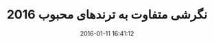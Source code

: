 ---
layout: post
title: "نگرشی متفاوت به ترندهای محبوب 2016"
date: 2016-01-11 16:41:12
section: article
tags: design
link: "http://www.majidonline.com/article/%D9%86%DA%AF%D8%B1%D8%B4%DB%8C_%D9%85%D8%AA%D9%81%D8%A7%D9%88%D8%AA_%D8%A8%D9%87_%D8%AA%D8%B1%D9%86%D8%AF%D9%87%D8%A7%DB%8C_%D9%85%D8%AD%D8%A8%D9%88%D8%A8_2016.html"
user: "نوید کاشانی"
user_link: "http://navid.kashani.ir/"
---